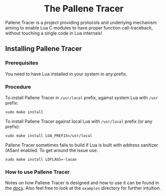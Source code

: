 <h1 align="center">The Pallene Tracer</h1>

Pallene Tracer is a project providing protocols and underlying mechanism aiming to enable Lua C modules to have proper function call-traceback, without touching a single code in Lua internals!

## Installing Pallene Tracer

### Prerequisites

You need to have Lua installed in your system in any prefix.

### Procedure

To install Pallene Tracer in `/usr/local` prefix, against system Lua with `/usr` prefix: 
```
sudo make install
```

To install Pallene Tracer against local Lua with `/usr/local` prefix (or any prefix):
```
sudo make install LUA_PREFIX=/usr/local
```

Pallene Tracer sometimes fails to build if Lua is built with address sanitizer (ASan) enabled. To get around the issue use: 
```
sudo make install LDFLAGS=-lasan
```

### How to use Pallene Tracer

Notes on how Pallene Tracer is designed and how to use it can be found in the [docs](https://github.com/pallene-lang/pallene-tracer/blob/main/docs/MANUAL.md). Also feel free to look at the `examples` directory for further intuition.
